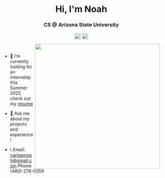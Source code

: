 <h1 align="center">Hi, I'm Noah</h1>
<h3 align="center">CS @ Arizona State University</h3>
<p align="center">
<a href=mailto:carlownoah@gmail.com target="blank"><img align="center" src=https://cdn.jsdelivr.net/npm/simple-icons@3.0.1/icons/gmail.svg alt="itsnoah" height="20" width="20" /></a>
<a href=https://www.linkedin.com/in/noah-carlow/ target="blank"><img align="center" src=https://cdn.jsdelivr.net/npm/simple-icons@3.0.1/icons/linkedin.svg alt="itsnoah" height="20" width="20" /></a>
</p>
<p>
  <img src="https://architechdesignsaz.com/wp-content/uploads/2020/11/119426085_3203557503085076_4890263968487479948_o.jpg" width="400" align="right">
 <br>
  
- 👷‍ I’m currently looking for an internship this Summer 2021; check out my <a href=https://www.linkedin.com/in/noah-carlow/> resume</a>

- 💬 Ask me about my projects and experience!

- 📞 Email: carlownoah@gmail.com Phone: (480)-278-0359

</p>
